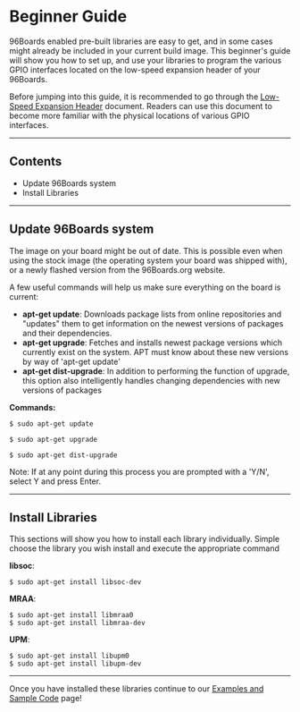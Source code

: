 # Beginner Guide

96Boards enabled pre-built libraries are easy to get, and in some cases might already be included in your current build image. This beginner's guide will show you how to set up, and use your libraries to program the various GPIO interfaces located on the low-speed expansion header of your 96Boards.

Before jumping into this guide, it is recommended to go through the [Low-Speed Expansion Header](../LSExpansionHeader/README.md) document. Readers can use this document to become more familiar with the physical locations of various GPIO interfaces.

***

## Contents

- Update 96Boards system
- Install Libraries

***

## Update 96Boards system

The image on your board might be out of date. This is possible even when using the stock image (the operating system your board was shipped with), or a newly flashed version from the 96Boards.org website. 

A few useful commands will help us make sure everything on the board is current:

- **apt-get update**: Downloads package lists from online repositories and "updates" them to get information on the newest versions of packages and their dependencies.
- **apt-get upgrade**: Fetches and installs newest package versions which currently exist on the system. APT must know about these new versions by way of 'apt-get update'
- **apt-get dist-upgrade**: In addition to performing the function of upgrade, this option also intelligently handles changing dependencies with new versions of packages

**Commands:**

```shell
$ sudo apt-get update

$ sudo apt-get upgrade

$ sudo apt-get dist-upgrade
```

Note: If at any point during this process you are prompted with a 'Y/N', select Y and press Enter.

***

## Install Libraries

This sections will show you how to install each library individually. Simple choose the library you wish install and execute the appropriate command

**libsoc**:

```shell
$ sudo apt-get install libsoc-dev
```

**MRAA**:

```shell
$ sudo apt-get install libmraa0
$ sudo apt-get install libmraa-dev
```

**UPM**:

```shell
$ sudo apt-get install libupm0
$ sudo apt-get install libupm-dev
```

***

Once you have installed these libraries continue to our [Examples and Sample Code](../Example/README.md) page!
